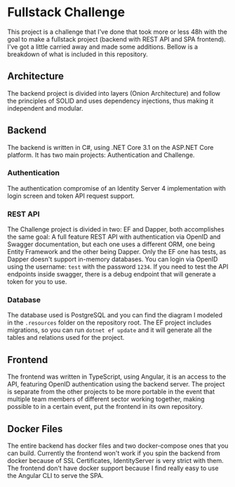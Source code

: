 # Fullstack Challenge

This project is a challenge that I've done that took more or less 48h with the goal to make a fullstack project (backend with REST API and SPA frontend). I've got a little carried away and made some additions. Bellow is a breakdown of what is included in this repository.

## Architecture

The backend project is divided into layers (Onion Architecture) and follow the principles of SOLID and uses dependency injections, thus making it independent and modular.
## Backend

The backend is written in C#, using .NET Core 3.1 on the ASP.NET Core platform. It has two main projects: Authentication and Challenge.

### Authentication

The authentication compromise of an Identity Server 4 implementation with login screen and token API request support.

### REST API

The Challenge project is divided in two: EF and Dapper, both accomplishes the same goal: A full feature REST API with authentication via OpenID and Swagger documentation, but each one uses a different ORM, one being Entity Framework and the other being Dapper. Only the EF one has tests, as Dapper doesn't support in-memory databases. You can login via OpenID using the username: `test` with the password `1234`. If you need to test the API endpoints inside swagger, there is a debug endpoint that will generate a token for you to use.

### Database

 The database used is PostgreSQL and you can find the diagram I modeled in the `.resources` folder on the repository root. The EF project includes migrations, so you can run `dotnet ef update` and it will generate all the tables and relations used for the project.

## Frontend

The frontend was written in TypeScript, using Angular, it is an access to the API, featuring OpenID authentication using the backend server. The project is separate from the other projects to be more portable in the event that multiple team members of different sector working together, making possible to in a certain event, put the frontend in its own repository.

## Docker Files

The entire backend has docker files and two docker-compose ones that you can build. Currently the frontend won't work if you spin the backend from docker because of SSL Certificates, IdentityServer is very strict with them. The frontend don't have docker support because I find really easy to use the Angular CLI to serve the SPA.
